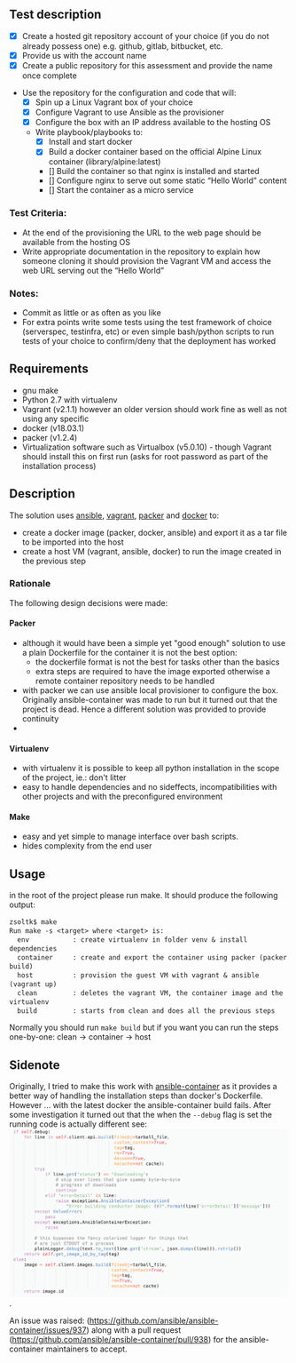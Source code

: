 ## Test description

* [x] Create a hosted git repository account of your choice (if you do not already possess one) e.g. github, gitlab, bitbucket, etc.
* [x] Provide us with the account name
* [x] Create a public repository for this assessment and provide the name once complete
* Use the repository for the configuration and code that will:
   * [x] Spin up a Linux Vagrant box of your choice
   * [x] Configure Vagrant to use Ansible as the provisioner
   * [x] Configure the box with an IP address available to the hosting OS
   * Write playbook/playbooks to:
     * [x] Install and start docker
     * [x] Build a docker container based on the official Alpine Linux container (library/alpine:latest)
     * [] Build the container so that nginx is installed and started
     * [] Configure nginx to serve out some static “Hello World” content
     * [] Start the container as a micro service

### Test Criteria:
   * At the end of the provisioning the URL to the web page should be available from the hosting OS
   * Write appropriate documentation in the repository to explain how someone cloning it should provision the Vagrant VM and access the web URL serving out the “Hello World”

### Notes:
* Commit as little or as often as you like
* For  extra points write some tests using the test framework of choice (serverspec, testinfra, etc) or even simple bash/python scripts to run tests of your choice to confirm/deny that the deployment has worked

## Requirements

* gnu make
* Python 2.7 with virtualenv
* Vagrant (v2.1.1) however an older version should work fine as well as not using any specific
* docker (v18.03.1)
* packer (v1.2.4)
* Virtualization software such as Virtualbox (v5.0.10) - though Vagrant should install this on first run (asks for root password as part of the installation process)

## Description

The solution uses [ansible](https://www.ansible.com/), [vagrant](https://www.vagrantup.com/), [packer](https://www.packer.io/) and [docker](https://www.docker.com/) to:
 * create a docker image (packer, docker, ansible) and export it as a tar file to be imported into the host
 * create a host VM (vagrant, ansible, docker) to run the image created in the previous step

### Rationale

The following design decisions were made:

#### Packer
 * although it would have been a simple yet "good enough" solution to use a plain Dockerfile for the container it is not the best option:
   * the dockerfile format is not the best for tasks other than the basics
   * extra steps are required to have the image exported otherwise a remote container repository needs to be handled
 * with packer we can use ansible local provisioner to configure the box. Originally ansible-container was made to run but it turned out that the project is dead. Hence a different solution was provided to provide continuity
 * 

#### Virtualenv
 * with virtualenv it is possible to keep all python installation in the scope of the project, ie.: don't litter
 * easy to handle dependencies and no sideffects, incompatibilities with other projects and with the preconfigured environment

#### Make
 * easy and yet simple to manage interface over bash scripts.
 * hides complexity from the end user

## Usage

in the root of the project please run make. It should produce the following output:
```
zsoltk$ make
Run make -s <target> where <target> is:
  env           : create virtualenv in folder venv & install dependencies
  container     : create and export the container using packer (packer build)
  host          : provision the guest VM with vagrant & ansible (vagrant up)
  clean         : deletes the vagrant VM, the container image and the virtualenv
  build         : starts from clean and does all the previous steps
```

Normally you should run `make build` but if you want you can run the steps one-by-one:
clean -> container -> host

## Sidenote

Originally, I tried to make this work with [ansible-container](https://docs.ansible.com/ansible-container/) as it provides a better way of handling the installation steps than docker's Dockerfile. However ... with the latest docker the ansible-container build fails. After some investigation it turned out that the when the `--debug` flag is set the running code is actually different see: ![--debug](https://github.com/zskulcsar/petrol-test/blob/master/doc/debug_fail.png).

An issue was raised: (https://github.com/ansible/ansible-container/issues/937) along with a pull request (https://github.com/ansible/ansible-container/pull/938) for the ansible-container maintainers to accept.
